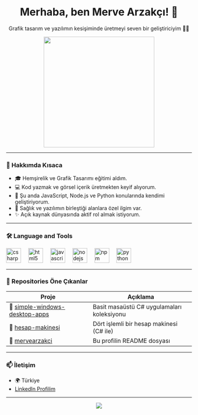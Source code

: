 <h1 align="center">Merhaba, ben Merve Arzakçı! 👋</h1>
<p align="center">Grafik tasarım ve yazılımın kesişiminde üretmeyi seven bir geliştiriciyim 👩‍💻</p>

<div align="center">
  <img src="https://media.giphy.com/media/h0Cq1ClzO3UpupFPjP/giphy.gif?cid=ecf05e475a3fdbuuw7ht5vilx3j9yfbhc9mzzd1jviiwem1f&ep=v1_gifs_search&rid=giphy.gif&ct=g" width="300"/>
</div>

---

### 🧭 Hakkımda Kısaca
- 🎓 Hemşirelik ve Grafik Tasarımı eğitimi aldım.
- 💻 Kod yazmak ve görsel içerik üretmekten keyif alıyorum.
- 🌱 Şu anda JavaScript, Node.js ve Python konularında kendimi geliştiriyorum.
- 🧠 Sağlık ve yazılımın birleştiği alanlara özel ilgim var.
- ✨ Açık kaynak dünyasında aktif rol almak istiyorum.

---

### 🛠 Language and Tools

<div align="left">
  <img src="https://cdn.jsdelivr.net/gh/devicons/devicon/icons/csharp/csharp-original.svg" height="40" alt="csharp logo" />
  <img width="12" />
  <img src="https://cdn.jsdelivr.net/gh/devicons/devicon/icons/html5/html5-original.svg" height="40" alt="html5 logo" />
  <img width="12" />
  <img src="https://cdn.jsdelivr.net/gh/devicons/devicon/icons/javascript/javascript-original.svg" height="40" alt="javascript logo" />
  <img width="12" />
  <img src="https://cdn.jsdelivr.net/gh/devicons/devicon/icons/nodejs/nodejs-original.svg" height="40" alt="nodejs logo" />
  <img width="12" />
  <img src="https://cdn.jsdelivr.net/gh/devicons/devicon/icons/npm/npm-original-wordmark.svg" height="40" alt="npm logo" />
  <img width="12" />
  <img src="https://cdn.jsdelivr.net/gh/devicons/devicon/icons/python/python-original.svg" height="40" alt="python logo" />
</div>

---

### 📂 Repositories Öne Çıkanlar

| Proje | Açıklama |
|-------|----------|
| 🔹 [simple-windows-desktop-apps](https://github.com/mervearzakci/simple-windows-desktop-apps) | Basit masaüstü C# uygulamaları koleksiyonu |
| 🔹 [hesap-makinesi](https://github.com/mervearzakci/hesap-makinesi) | Dört işlemli bir hesap makinesi (C# ile) |
| 🔹 [mervearzakci](https://github.com/mervearzakci/mervearzakci) | Bu profilin README dosyası |

---

### 📫 İletişim
- 🌍 Türkiye  
- [LinkedIn Profilim](https://www.linkedin.com/in/merve-arzak%C3%A7%C4%B1-521804239/)

---

<div align="center">
  <img src="https://readme-typing-svg.demolab.com?font=Fira+Code&pause=1000&width=435&lines=Kod+yazmayı+ve+öğrenmeyi+seviyorum!;Açık+kaynak+dünyasında+aktif+olmak+istiyorum!" />
</div>
